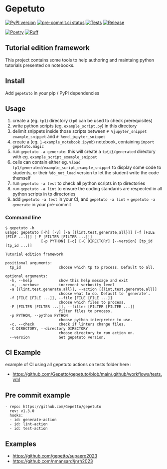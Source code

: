 # Gepetuto

[![PyPI version](https://badge.fury.io/py/gepetuto.svg)](https://pypi.org/project/gepetuto)
[![pre-commit.ci status](https://results.pre-commit.ci/badge/github/gepetto/gepetuto/main.svg)](https://results.pre-commit.ci/latest/github/gepetto/gepetuto/main)
[![Tests](https://github.com/gepetto/gepetuto/actions/workflows/tests.yml/badge.svg)](https://github.com/gepetto/gepetuto/actions/workflows/tests.yml)
[![Release](https://github.com/gepetto/gepetuto/actions/workflows/release.yml/badge.svg)](https://github.com/gepetto/gepetuto/actions/workflows/release.yml)

[![Poetry](https://img.shields.io/endpoint?url=https://python-poetry.org/badge/v0.json)](https://python-poetry.org/)
[![Ruff](https://img.shields.io/endpoint?url=https://raw.githubusercontent.com/charliermarsh/ruff/main/assets/badge/v1.json)](https://github.com/charliermarsh/ruff)

## Tutorial edition framework

This project contains some tools to help authoring and maintaing python tutorials presented on notebooks.

## Install

Add `gepetuto` in your pip / PyPI dependencies

## Usage

1. create a (eg. `tp1`) directory (`tp0` can be used to check prerequisites)
2. write python scripts (eg. `example_script.py`) in this directory
3. delimit snippets inside those scripts between `# %jupyter_snippet example_snippet` and `# %end_jupyter_snippet`
4. create a (eg. `1-example_notebook.ipynb`) notebook, containing `import gepetuto.magic`
5. run `gepetuto -a generate`: this will create a `tp{i}/generated` directory with eg. `example_script_example_snippet`
6. cells can contain either eg. `%load tp1/generated/example_script_example_snippet` to display some code to students,
   or their `%do_not_load` version to let the student write the code themself
7. run `gepetuto -a test` to check all python scripts in tp directories
8. run `gepetuto -a lint` to ensure the coding standards are respected in all python scripts in tp directories
9. add `gepetuto -a test` in your CI, and `gepetuto -a lint` + `gepetuto -a generate` in your pre-commit

### Command line

```
$ gepetuto -h
usage: gepetuto [-h] [-v] [-a [{lint,test,generate,all}]] [-f [FILE [FILE ...]]] [-F [FILTER [FILTER ...]]]
                [-p PYTHON] [-c] [-C DIRECTORY] [--version] [tp_id [tp_id ...]]

Tutorial edition framework

positional arguments:
  tp_id                 choose which tp to process. Default to all.

optional arguments:
  -h, --help            show this help message and exit
  -v, --verbose         increment verbosity level
  -a [{lint,test,generate,all}], --action [{lint,test,generate,all}]
                        choose what to do. Default to 'generate'.
  -f [FILE [FILE ...]], --file [FILE [FILE ...]]
                        choose which files to process.
  -F [FILTER [FILTER ...]], --filter [FILTER [FILTER ...]]
                        filter files to process.
  -p PYTHON, --python PYTHON
                        choose python interpreter to use.
  -c, --check           check if linters change files.
  -C DIRECTORY, --directory DIRECTORY
                        choose directory to run action on.
  --version             Get gepetuto version.
```

## CI Example

example of CI using all gepetuto actions on tests folder here :
- https://github.com/Gepetto/gepetuto/blob/main/.github/workflows/tests.yml

## Pre commit example

```
- repo: https://github.com/Gepetto/gepetuto
  rev: v1.3.0
  hooks:
  - id: generate-action
  - id: lint-action
  - id: test-action
```


## Examples

- https://github.com/gepetto/supaero2023
- https://github.com/nmansard/jnrh2023
